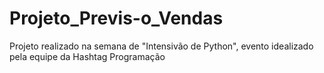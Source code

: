 # Projeto_Previs-o_Vendas
Projeto realizado na semana de "Intensivão de Python", evento idealizado pela equipe da Hashtag Programação
